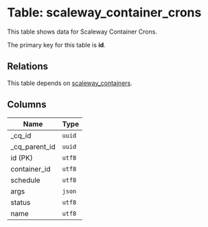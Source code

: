 # Table: scaleway_container_crons

This table shows data for Scaleway Container Crons.

The primary key for this table is **id**.

## Relations

This table depends on [scaleway_containers](scaleway_containers.md).

## Columns

| Name          | Type          |
| ------------- | ------------- |
|_cq_id|`uuid`|
|_cq_parent_id|`uuid`|
|id (PK)|`utf8`|
|container_id|`utf8`|
|schedule|`utf8`|
|args|`json`|
|status|`utf8`|
|name|`utf8`|